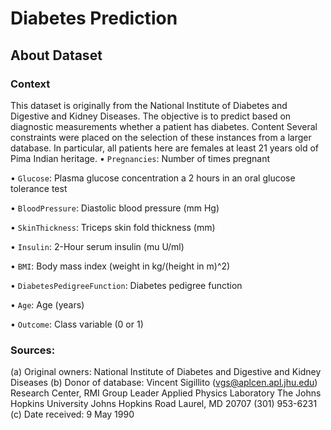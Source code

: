 # Diabetes Prediction 
## About Dataset
### Context
This dataset is originally from the National Institute of Diabetes and Digestive and Kidney Diseases. The objective is to predict based on diagnostic measurements whether a patient has diabetes.
Content
Several constraints were placed on the selection of these instances from a larger database. In particular, all patients here are females at least 21 years old of Pima Indian heritage.
•	`Pregnancies`: Number of times pregnant

•	`Glucose`: Plasma glucose concentration a 2 hours in an oral glucose tolerance test

•	`BloodPressure`: Diastolic blood pressure (mm Hg)

•	`SkinThickness`: Triceps skin fold thickness (mm)

•	`Insulin`: 2-Hour serum insulin (mu U/ml)

•	`BMI`: Body mass index (weight in kg/(height in m)^2)

•	`DiabetesPedigreeFunction`: Diabetes pedigree function

•	`Age`: Age (years)

•	`Outcome`: Class variable (0 or 1)

### Sources:
(a) Original owners: National Institute of Diabetes and Digestive and
Kidney Diseases
(b) Donor of database: Vincent Sigillito (vgs@aplcen.apl.jhu.edu)
Research Center, RMI Group Leader
Applied Physics Laboratory
The Johns Hopkins University
Johns Hopkins Road
Laurel, MD 20707
(301) 953-6231
(c) Date received: 9 May 1990
